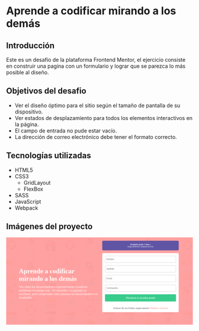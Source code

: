 # Aprende a codificar mirando a los demás


## Introducción
Este es un desafío de la plataforma Frontend Mentor, el ejercicio consiste en construir una pagina con un formulario y lograr que se parezca lo más posible al diseño.

## Objetivos del desafio

- Ver el diseño óptimo para el sitio según el tamaño de pantalla de su dispositivo.
- Ver estados de desplazamiento para todos los elementos interactivos en la página.
- El campo de entrada no pude estar vacío.
- La dirección de correo electrónico debe tener el formato correcto.

## Tecnologías utilizadas
- HTML5
- CSS3
	- GridLayout
	- FlexBox
- SASS
- JavaScript
- Webpack


## Imágenes del proyecto

![](./design/Captura%20desde%202023-01-18%2013-23-10.png)